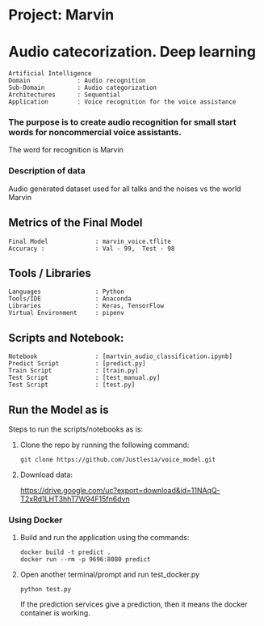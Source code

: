 # Project:  Marvin
#  Audio catecorization. Deep learning 
``` 
Artificial Intelligence  
Domain             : Audio recognition
Sub-Domain         : Audio categorization
Architectures      : Sequential
Application        : Voice recognition for the voice assistance
```
### The purpose is to create audio recognition for small start words for noncommercial voice assistants.
The word for recognition is Marvin

### Description of data
Audio generated dataset used for all talks and the noises vs the world Marvin

## Metrics of the Final Model
```
Final Model             : marvin_voice.tflite
Accuracy :              : Val - 99,  Test - 98
``` 
## Tools / Libraries
```
Languages               : Python
Tools/IDE               : Anaconda
Libraries               : Keras, TensorFlow
Virtual Environment     : pipenv
```

## Scripts and Notebook:
```
Notebook                : [martvin_audio_classification.ipynb]
Predict Script          : [predict.py]
Train Script            : [train.py]
Test Script             : [test_manual.py]
Test Script             : [test.py]
```

## Run the Model as is  
Steps to run the scripts/notebooks as is:

1. Clone the repo by running the following command:
   ```
   git clone https://github.com/Justlesia/voice_model.git
   ```

2. Download data:

   https://drive.google.com/uc?export=download&id=11NAqQ-T2xRd1LHT3hhT7W94F15fn6dvn

### Using Docker 
 
   1. Build and run the application using the commands:
      ```
      docker build -t predict .
      docker run --rm -p 9696:8080 predict

      ```
      
   2. Open another terminal/prompt and run test_docker.py  
      ``` 
      python test.py
      ```
      If the prediction services give a prediction, then it means the docker container is working.
   
   
